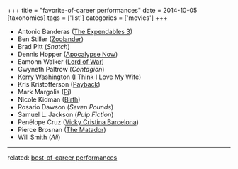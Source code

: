 +++
title = "favorite-of-career performances"
date = 2014-10-05
[taxonomies]
tags = ['list']
categories = ['movies']
+++

- Antonio Banderas ([The Expendables 3])
- Ben Stiller ([Zoolander])
- Brad Pitt (*Snatch*)
- Dennis Hopper ([Apocalypse Now])
- Eamonn Walker ([Lord of War])
- Gwyneth Paltrow (*Contagion*)
- Kerry Washington (I Think I Love My Wife)
- Kris Kristofferson ([Payback])
- Mark Margolis ([Pi])
- Nicole Kidman ([Birth])
- Rosario Dawson (*Seven Pounds*)
- Samuel L. Jackson (*Pulp Fiction*)
- Penélope Cruz ([Vicky Cristina Barcelona])
- Pierce Brosnan ([The Matador])
- Will Smith (*Ali*)

---

related: [best-of-career performances]

[The Expendables 3]: @/the-expendables-3.md
[Zoolander]: @/zoolander-2001.md
[Apocalypse Now]: @/apocalypse-now-1979.md
[Lord of War]: @/lord-of-war-2005.md
[Payback]: @/payback-1999.md
[Pi]: @/pi-1997.md
[Birth]: @/birth-2004.md
[Vicky Cristina Barcelona]: @/vicky-cristina-barcelona-2008.md
[The Matador]: @/the-matador-2004.md
[best-of-career performances]: @/best-of-career-performances.md
